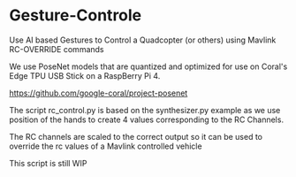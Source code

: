 # Gesture-Controle
Use AI based Gestures to Control a Quadcopter (or others) using Mavlink RC-OVERRIDE commands

We use PoseNet models that are quantized and optimized for use on Coral's Edge TPU USB Stick on a RaspBerry Pi 4.

https://github.com/google-coral/project-posenet

The script rc_control.py is based on the synthesizer.py example as we use position of the hands to 
create 4 values corresponding to the RC Channels.

The RC channels are scaled to the correct output so it can be used to override the rc values of a Mavlink controlled vehicle

This script is still WIP

